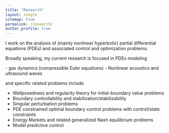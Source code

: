 ```yaml
---
title: "Research"
layout: single
sitemap: true
permalink: /research/
author_profile: true
---
```


I work on the analysis of (mainly nonlinear hyperbolic) partial differential equations (PDEs) and associated control and optimization problems. 

</p>
Broadly speaking, my current research is focused in PDEs modeling 
</p>
- gas dynamics (compressible Euler equations)
- Nonlinear acoustics and ultrasound waves

and specific related problems include 
- Wellposedness and regularity theory for initial-boundary value problems
- Boundary controllability and stabilization/stabilizability
- Singular perturbation problems
- PDE constrained optimal boundary control problems with control/state constraints
- Energy Markets and related generalized Nash equilibrium problems
- Model predictive control
